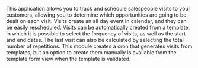 This application allows you to track and schedule salespeople visits to
your customers, allowing you to determine which opportunities are going
to be dealt on each visit. Visits create an all day event in calendar,
and they can be easily rescheduled. Visits can be automatically created
from a template, in which it is possible to select the frequency of
visits, as well as the start and end dates. The last visit can also be
calculated by selecting the total number of repetitions. This module
creates a cron that generates visits from templates, but an option to
create them manually is available from the template form view when the
template is validated.
